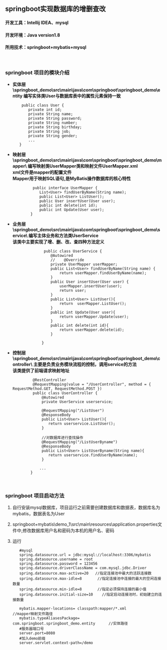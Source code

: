 

## springboot实现数据库的增删查改

#### 开发工具：Intellij IDEA、mysql
#### 开发环境：Java version1.8
#### 所用技术：springboot+mybatis+mysql
<br>

### springboot 项目的模块介绍

* **实体层 \springboot_demo\src\main\java\com\springboot\springboot_demo\entity 编写实体类User与数据库表中的属性元素保持一致**


          public class User {
             private int id;
             private String name;
             private String password;
             private String number;
             private String birthday;
             private String job;
             private String gender;
             ...
         }




* **映射层 \springboot_demo\src\main\java\com\springboot\springboot_demo\mapper\ 编写映射类UserMapper类和映射文件UserMapper.xml<br>xml文件是mapper的配置文件<br>Mapper用于映射SQL语句,是MyBatis操作数据库的核心特性**



               public interface UserMapper {
                  List<User> findUserByName(String name);
                  public List<User> ListUser();
                  public User insertUser(User user);
                  public int delete(int id);
                  public int Update(User user);
              }

* **业务层  \springboot_demo\src\main\java\com\springboot\springboot_demo\service\ 编写主体业务和方法类UserService <br> 该类中主要实现了增、删、改、查四种方法定义**



                    public class UserService {
                       @Autowired
                       //    @Override
                       private UserMapper userMapper;
                       public List<User> findUserByName(String name) {
                           return userMapper.findUserByName(name);
                       }
                       public User insertUser(User user) {
                           userMapper.insertUser(user);
                           return user;
                       }
                       public List<User> ListUser(){
                           return  userMapper.ListUser();
                       }
                       public int Update(User user){
                           return userMapper.Update(user);
                       }
                       public int delete(int id){
                           return userMapper.delete(id);
                       }

                   }



* **控制层  \springboot_demo\src\main\java\com\springboot\springboot_demo\controller\ 主要是负责业务模块流程的控制，调用service的方法<br>该类提供了前端请求映射地址**




               @RestController
               @RequestMapping(value = "/UserController", method = { RequestMethod.GET, RequestMethod.POST })
               public class UserController {
                   @Autowired
                   private UserService userservice;

                   @RequestMapping("/ListUser")
                   @ResponseBody
                   public List<User> ListUser(){
                      return userservice.ListUser();
                   }

                   //对数据库进行查找操作
                   @RequestMapping("/ListUserByname")
                   @ResponseBody
                   public List<User> ListUserByname(String name){
                      return userservice.findUserByName(name);
                   }

                  ...
              }



<br>

### springboot 项目启动方法

1. 自行安装mysql数据库，项目运行之前需要创建数据库和数据表，数据库名为mybatis，数据表名为User
2. springboot+mybatis\demo_1\src\main\resources\application.properties文件中,修改数据库用户名和密码为本机的用户名、密码
3. 运行




          #mysql
          spring.datasource.url = jdbc:mysql://localhost:3306/mybatis
          spring.datasource.username = root
          spring.datasource.password = 123456
          spring.datasource.driverClassName = com.mysql.jdbc.Driver
          spring.datasource.max-active=20   //指定连接池中最大的活跃连接数
          spring.datasource.max-idle=8       //指定连接池中连接的最大的空闲连接数量
          spring.datasource.min-idle=8       //指定必须保持连接的最小值
          spring.datasource.initial-size=10    //指定启动连接池时，初始建立的连接数量

          mybatis.mapper-locations= classpath:mapper/*.xml         //mapper映射文件路径
          mybatis.typeAliasesPackage= com.springboot.springboot_demo.entity      //实体路径
          #服务器端口号
          server.port=8080
          #加入demo前缀
          server.servlet.context-path=/demo



